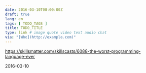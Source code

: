 ```yaml
---
date: 2016-03-10T00:00:00Z
draft: true
lang: en
tags: [ TODO_TAGS ]
title: TODO_TITLE
type: link # image quote video text audio chat
via: "[Who](http://example.com)"
---
```


<https://skillsmatter.com/skillscasts/6088-the-worst-programming-language-ever>

2016-03-10



